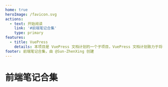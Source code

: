 ```yaml
---
home: true
heroImage: /favicon.svg
actions:
  - text: 开始阅读
    link: '#前端笔记合集'
    type: primary
features:
  - title: VuePress
    details: 本项目是 VuePress 文档计划的一个子项目，VuePress 文档计划致力于将各种自由知识提炼为更加现代化的文档。
footer: 前端笔记合集，由 @Sun-ZhenXing 创建
---
```


# 前端笔记合集

<AutoCatalog />
